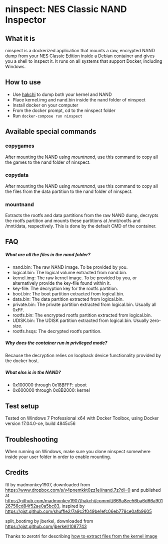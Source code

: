 # ninspect: NES Classic NAND Inspector

## What it is

ninspect is a dockerized application that mounts  a raw, encrypted NAND dump from your NES Classic Edition inside a
Debian container and gives you a shell to inspect it. It runs on all systems that support Docker, including Windows.

## How to use

- Use [hakchi](https://github.com/madmonkey1907/hakchi) to dump both your kernel and NAND
- Place kernel.img and nand.bin inside the nand folder of ninspect
- Install docker on your computer
- From the docker prompt, cd to the ninspect folder
- Run `docker-compose run ninspect`

## Available special commands

### copygames

After mounting the NAND using _mountnand_, use this command to copy all the games to the nand folder of ninspect.

### copydata

After mounting the NAND using _mountnand_, use this command to copy all the files from the data partition to the nand
folder of ninspect.

### mountnand

Extracts the rootfs and data partitions from the raw NAND dump, decrypts the rootfs partition and mounts these
partitions at /mnt/rootfs and /mnt/data, respectively. This is done by the default CMD of the container.

## FAQ

##### What are all the files in the nand folder?

- nand.bin: The raw NAND image. To be provided by you.
- logical.bin: The logical volume extracted from nand.bin.
- kernel.img: The raw kernel image. To be provided by you, or alternatively provide the key-file found within it.
- key-file: The decryption key for the rootfs partition.
- boot.bin: The boot partition extracted from logical.bin.
- data.bin: The data partition extracted from logical.bin.
- private.bin: The private partition extracted from logical.bin. Usually all 0xFF.
- rootfs.bin: The encrypted rootfs partition extracted from logical.bin.
- UDISK.bin: The UDISK partition extracted from logical.bin. Usually zero-size.
- rootfs.hsqs: The decrypted rootfs partition.

##### Why does the container run in privileged mode?

Because the decryption relies on loopback device functionality provided by the docker host.

##### What else is in the NAND?

- 0x100000 through 0x18BFFF: uboot
- 0x600000 through 0x8B2000: kernel

## Test setup

Tested on Windows 7 Professional x64 with Docker Toolbox, using Docker version 17.04.0-ce, build 4845c56

## Troubleshooting

When running on Windows, make sure you clone ninspect somewhere inside your user folder in order to enable mounting. 

## Credits

ftl by madmonkey1907, downloaded from <https://www.dropbox.com/s/v4pnemkkt0zz1ei/nand.7z?dl=0> and published at
<https://github.com/madmonkey1907/hakchi/commit/669a8ee56ba6d66a90126756cd84f52ae0a5bc83>, inspired by
<https://gist.github.com/shuffle2/7a9c2f049be1efc06eb778ce0afb9605>

split_bootimg by jberkel, downloaded from <https://gist.github.com/jberkel/1087743>

Thanks to zerotri for describing [how to extract files from the kernel image](https://www.reddit.com/r/nintendo/comments/5cgbkm/linux_on_nes_classic_mini_current_progress_and/)